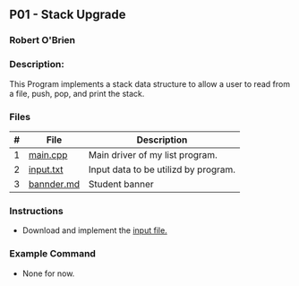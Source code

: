 ## P01 - Stack Upgrade
### Robert O'Brien
### Description:                                 

This Program implements a stack data structure to allow a user to read from a file, push, pop, and print the stack.

### Files

|   #   | File                                                                                                  | Description                          |
| :---: | ----------------------------------------------------------------------------------------------------- | ------------------------------------ |
|   1   | [main.cpp](https://github.com/Robert-OBrien1/2143-OOP-OBrien/blob/master/Assignments/P01/main.cpp)    | Main driver of my list program.      |
|   2   | [input.txt](https://github.com/Robert-OBrien1/2143-OOP-OBrien/blob/master/Assignments/P01/input.txt)  | Input data to be utilizd by program. |
|   3   | [bannder.md](https://github.com/Robert-OBrien1/2143-OOP-OBrien/blob/master/Assignments/P01/banner.md) | Student banner                       |


### Instructions

- Download and implement the [input file.](https://github.com/Robert-OBrien1/2143-OOP-OBrien/blob/master/Assignments/P01/input.txt)

### Example Command

- None for now.
